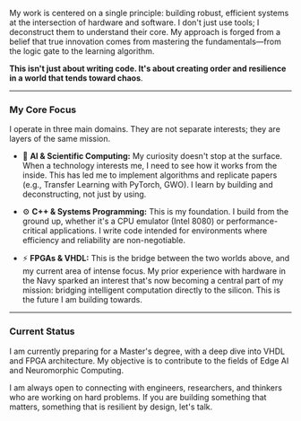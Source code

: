 My work is centered on a single principle: building robust, efficient systems at the intersection of hardware and software. I don't just use tools; I deconstruct them to understand their core. My approach is forged from a belief that true innovation comes from mastering the fundamentals—from the logic gate to the learning algorithm.

**This isn't just about writing code. It's about creating order and resilience in a world that tends toward chaos**.

---

### My Core Focus

I operate in three main domains. They are not separate interests; they are layers of the same mission.

*   🧠 **AI & Scientific Computing:** My curiosity doesn't stop at the surface. When a technology interests me, I need to see how it works from the inside. This has led me to implement algorithms and replicate papers (e.g., Transfer Learning with PyTorch, GWO). I learn by building and deconstructing, not just by using.

*   ⚙️ **C++ & Systems Programming:** This is my foundation. I build from the ground up, whether it's a CPU emulator (Intel 8080) or performance-critical applications. I write code intended for environments where efficiency and reliability are non-negotiable.

*   ⚡ **FPGAs & VHDL:** This is the bridge between the two worlds above, and my current area of intense focus. My prior experience with hardware in the Navy sparked an interest that's now becoming a central part of my mission: bridging intelligent computation directly to the silicon. This is the future I am building towards.

---

### Current Status

I am currently preparing for a Master's degree, with a deep dive into VHDL and FPGA architecture. My objective is to contribute to the fields of Edge AI and Neuromorphic Computing.

I am always open to connecting with engineers, researchers, and thinkers who are working on hard problems. If you are building something that matters, something that is resilient by design, let's talk.


